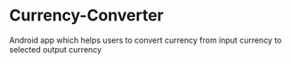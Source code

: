 # Currency-Converter
Android app which helps users to convert currency from input currency to selected output currency
